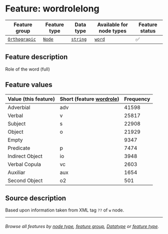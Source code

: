# Feature: wordrolelong

Feature group | Feature type | Data type | Available for node types | Feature status
---  | --- | --- | --- | ---
[`Orthograpic`](featuresbygroup.md#orthograpic-features) | [`Node`](featuresbyfeaturetype.md#node-features) | [`string`](featuresbydatatype.md#string-datatype)  | [`word`](featuresbynodetype.md#word-nodes) | ✅

## Feature description 

Role of the word (full)

## Feature values

Value (this feature) | Short (feature [wordrole](wordrole.md#readme)) | Frequency
--- | --- | ---
Adverbial	| adv | 41598
Verbal | v | 25817
Subject | s | 22908
Object | o | 21929
Empty | ` ` | 9347
Predicate | p | 7474
Indirect Object | io | 3948
Verbal Copula | vc | 2603
Auxiliar | aux | 1654
Second Object | o2 | 501

## Source description

Based upon information taken from XML tag `??` of `w` node.

---
###### *Browse all features by [node type](featuresbynodetype.md#readme), [feature group](featuresbygroup.md#readme), [Datatype](featuresbydatatype.md#readme)  or [feature type](featuresbyfeaturetype.md#readme).*

